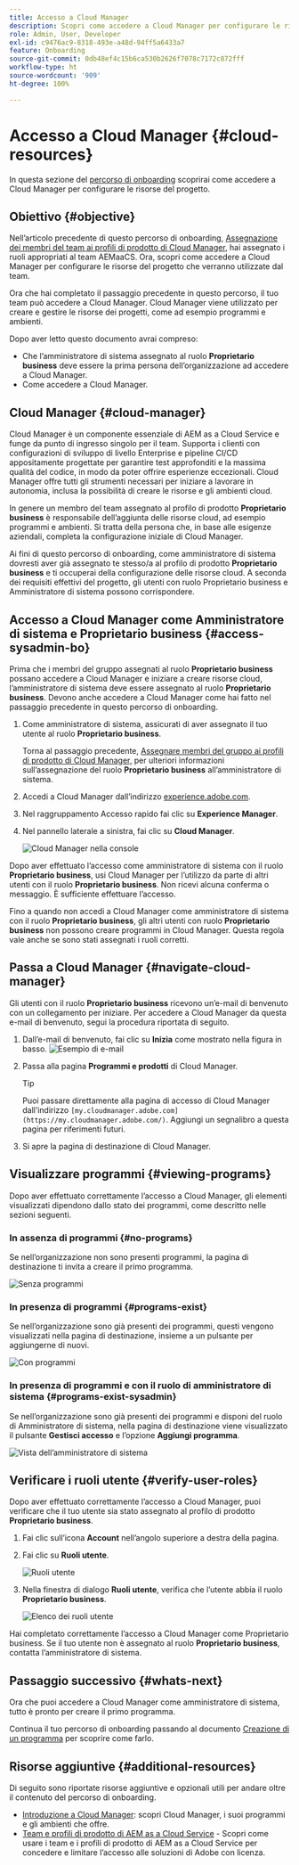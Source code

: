 ```yaml
---
title: Accesso a Cloud Manager
description: Scopri come accedere a Cloud Manager per configurare le risorse del progetto.
role: Admin, User, Developer
exl-id: c9476ac9-8318-493e-a48d-94ff5a6433a7
feature: Onboarding
source-git-commit: 0db48ef4c15b6ca530b2626f7078c7172c872fff
workflow-type: ht
source-wordcount: '909'
ht-degree: 100%

---
```


# Accesso a Cloud Manager {#cloud-resources}

In questa sezione del [percorso di onboarding](overview.md) scoprirai come accedere a Cloud Manager per configurare le risorse del progetto.

## Obiettivo {#objective}

Nell’articolo precedente di questo percorso di onboarding, [Assegnazione dei membri del team ai profili di prodotto di Cloud Manager](assign-profiles-cloud-manager.md), hai assegnato i ruoli appropriati al team AEMaaCS. Ora, scopri come accedere a Cloud Manager per configurare le risorse del progetto che verranno utilizzate dal team.

Ora che hai completato il passaggio precedente in questo percorso, il tuo team può accedere a Cloud Manager. Cloud Manager viene utilizzato per creare e gestire le risorse dei progetti, come ad esempio programmi e ambienti.

Dopo aver letto questo documento avrai compreso:

* Che l’amministratore di sistema assegnato al ruolo **Proprietario business** deve essere la prima persona dell’organizzazione ad accedere a Cloud Manager.
* Come accedere a Cloud Manager.

## Cloud Manager {#cloud-manager}

Cloud Manager è un componente essenziale di AEM as a Cloud Service e funge da punto di ingresso singolo per il team. Supporta i clienti con configurazioni di sviluppo di livello Enterprise e pipeline CI/CD appositamente progettate per garantire test approfonditi e la massima qualità del codice, in modo da poter offrire esperienze eccezionali. Cloud Manager offre tutti gli strumenti necessari per iniziare a lavorare in autonomia, inclusa la possibilità di creare le risorse e gli ambienti cloud.

In genere un membro del team assegnato al profilo di prodotto **Proprietario business** è responsabile dell’aggiunta delle risorse cloud, ad esempio programmi e ambienti. Si tratta della persona che, in base alle esigenze aziendali, completa la configurazione iniziale di Cloud Manager.

Ai fini di questo percorso di onboarding, come amministratore di sistema dovresti aver già assegnato te stesso/a al profilo di prodotto **Proprietario business** e ti occuperai della configurazione delle risorse cloud. A seconda dei requisiti effettivi del progetto, gli utenti con ruolo Proprietario business e Amministratore di sistema possono corrispondere.

## Accesso a Cloud Manager come Amministratore di sistema e Proprietario business {#access-sysadmin-bo}

Prima che i membri del gruppo assegnati al ruolo **Proprietario business** possano accedere a Cloud Manager e iniziare a creare risorse cloud, l’amministratore di sistema deve essere assegnato al ruolo **Proprietario business**. Devono anche accedere a Cloud Manager come hai fatto nel passaggio precedente in questo percorso di onboarding.

1. Come amministratore di sistema, assicurati di aver assegnato il tuo utente al ruolo **Proprietario business**.

   Torna al passaggio precedente, [Assegnare membri del gruppo ai profili di prodotto di Cloud Manager,](assign-profiles-cloud-manager.md) per ulteriori informazioni sull’assegnazione del ruolo **Proprietario business** all’amministratore di sistema.

1. Accedi a Cloud Manager dall’indirizzo [experience.adobe.com](https://experience.adobe.com).
1. Nel raggruppamento Accesso rapido fai clic su **Experience Manager**.
1. Nel pannello laterale a sinistra, fai clic su **Cloud Manager**.

   ![Cloud Manager nella console](/help/journey-onboarding/assets/consol-cloud-manager.png)

Dopo aver effettuato l’accesso come amministratore di sistema con il ruolo **Proprietario business**, usi Cloud Manager per l’utilizzo da parte di altri utenti con il ruolo **Proprietario business**. Non ricevi alcuna conferma o messaggio. È sufficiente effettuare l’accesso.

Fino a quando non accedi a Cloud Manager come amministratore di sistema con il ruolo **Proprietario business**, gli altri utenti con ruolo **Proprietario business** non possono creare programmi in Cloud Manager. Questa regola vale anche se sono stati assegnati i ruoli corretti.

## Passa a Cloud Manager {#navigate-cloud-manager}

Gli utenti con il ruolo **Proprietario business** ricevono un’e-mail di benvenuto con un collegamento per iniziare. Per accedere a Cloud Manager da questa e-mail di benvenuto, segui la procedura riportata di seguito.

1. Dall’e-mail di benvenuto, fai clic su **Inizia** come mostrato nella figura in basso.
   ![Esempio di e-mail](/help/journey-onboarding/assets/get-started-email.png)

1. Passa alla pagina **Programmi e prodotti** di Cloud Manager.

   >[!TIP]
   >
   >Puoi passare direttamente alla pagina di accesso di Cloud Manager dall’indirizzo `[my.cloudmanager.adobe.com](https://my.cloudmanager.adobe.com/)`. Aggiungi un segnalibro a questa pagina per riferimenti futuri.

1. Si apre la pagina di destinazione di Cloud Manager.

<!-- OLD
Alternatively, you can navigate to Cloud Manager's **Programs and Products** page from the Adobe Experience Cloud home page using these steps.

1. Navigate directly to [Adobe Experience Cloud](https://experience.adobe.com) and login using your Adobe ID.

1. From the Adobe Experience Cloud home page, select **Experience Manager** to open the AEM home page.

   ![Experience Cloud homepage](/help/journey-onboarding/assets/setup-resources2.png)

1. On the **Cloud Manager** tile, select **Launch**.

   ![AEM home page](/help/journey-onboarding/assets/setup-resources3.png)

1. After successfully logging on, you are directed to the Cloud Manager landing page. See [Viewing Cloud Manager's Programs](#viewing-programs) for more details.

How you access your programs and products via Cloud Manager is up to you and has no effect on how you use Cloud Manager or how you manage your programs.

>[!NOTE]
>
>Depending on the roles assigned in Cloud Manager and the state of the application, you see different screens while using the Cloud Manager user interface. -->

## Visualizzare programmi {#viewing-programs}

Dopo aver effettuato correttamente l’accesso a Cloud Manager, gli elementi visualizzati dipendono dallo stato dei programmi, come descritto nelle sezioni seguenti.

### In assenza di programmi {#no-programs}

Se nell’organizzazione non sono presenti programmi, la pagina di destinazione ti invita a creare il primo programma.

![Senza programmi](/help/journey-onboarding/assets/cloud-manager-programs-do-not-exist.png)

### In presenza di programmi {#programs-exist}

Se nell’organizzazione sono già presenti dei programmi, questi vengono visualizzati nella pagina di destinazione, insieme a un pulsante per aggiungerne di nuovi.

![Con programmi](/help/journey-onboarding/assets/cloud-manager-programs-exist.png)

### In presenza di programmi e con il ruolo di amministratore di sistema {#programs-exist-sysadmin}

Se nell’organizzazione sono già presenti dei programmi e disponi del ruolo di Amministratore di sistema, nella pagina di destinazione viene visualizzato il pulsante **Gestisci accesso** e l’opzione **Aggiungi programma**.

![Vista dell’amministratore di sistema](/help/journey-onboarding/assets/cloud-manager-programs-as-sysadmin.png)

## Verificare i ruoli utente {#verify-user-roles}

Dopo aver effettuato correttamente l’accesso a Cloud Manager, puoi verificare che il tuo utente sia stato assegnato al profilo di prodotto **Proprietario business**.

1. Fai clic sull’icona **Account** nell’angolo superiore a destra della pagina.

1. Fai clic su **Ruoli utente**.

   ![Ruoli utente](/help/journey-onboarding/assets/cloud-manager-user-roles.png)

1. Nella finestra di dialogo **Ruoli utente**, verifica che l’utente abbia il ruolo **Proprietario business**.

   ![Elenco dei ruoli utente](/help/journey-onboarding/assets/cloud-manager-user-roles-business-owner.png)

Hai completato correttamente l’accesso a Cloud Manager come Proprietario business. Se il tuo utente non è assegnato al ruolo **Proprietario business**, contatta l’amministratore di sistema.

## Passaggio successivo {#whats-next}

Ora che puoi accedere a Cloud Manager come amministratore di sistema, tutto è pronto per creare il primo programma.

Continua il tuo percorso di onboarding passando al documento [Creazione di un programma](create-program.md) per scoprire come farlo.

## Risorse aggiuntive {#additional-resources}

Di seguito sono riportate risorse aggiuntive e opzionali utili per andare oltre il contenuto del percorso di onboarding.

* [Introduzione a Cloud Manager](/help/onboarding/cloud-manager-introduction.md): scopri Cloud Manager, i suoi programmi e gli ambienti che offre.
* [Team e profili di prodotto di AEM as a Cloud Service](/help/onboarding/aem-cs-team-product-profiles.md) - Scopri come usare i team e i profili di prodotto di AEM as a Cloud Service per concedere e limitare l’accesso alle soluzioni di Adobe con licenza.
<!-- ERROR: Not Found (HTTP error 404) * [AEM Champion Tips and Tricks - Cloud Manager UI](https://experienceleague.adobe.com/docs/experience-manager-learn/cloud-service/expert-resources/aem-champions/cloud-manager-ui.md) - Watch this video for an overview of Cloud Manager's UI from an AEM champion. -->
